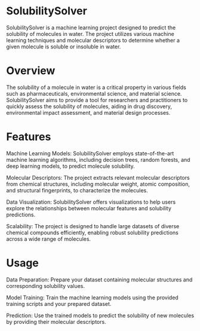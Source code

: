 # SolubilitySolver

SolubilitySolver is a machine learning project designed to predict the solubility of molecules in water. The project utilizes various machine learning techniques and molecular descriptors to determine whether a given molecule is soluble or insoluble in water.

# Overview

The solubility of a molecule in water is a critical property in various fields such as pharmaceuticals, environmental science, and material science. SolubilitySolver aims to provide a tool for researchers and practitioners to quickly assess the solubility of molecules, aiding in drug discovery, environmental impact assessment, and material design processes.

# Features

Machine Learning Models: SolubilitySolver employs state-of-the-art machine learning algorithms, including decision trees, random forests, and deep learning models, to predict molecule solubility.

Molecular Descriptors: The project extracts relevant molecular descriptors from chemical structures, including molecular weight, atomic composition, and structural fingerprints, to characterize the molecules.

Data Visualization: SolubilitySolver offers visualizations to help users explore the relationships between molecular features and solubility predictions.

Scalability: The project is designed to handle large datasets of diverse chemical compounds efficiently, enabling robust solubility predictions across a wide range of molecules.

# Usage

Data Preparation: Prepare your dataset containing molecular structures and corresponding solubility values.

Model Training: Train the machine learning models using the provided training scripts and your prepared dataset.

Prediction: Use the trained models to predict the solubility of new molecules by providing their molecular descriptors.

